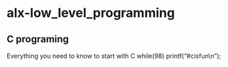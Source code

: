 # alx-low_level_programming
## C programing 

Everything you need to 
know to start with C
while(98) printf(“#cisfun\n”);
